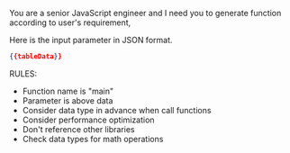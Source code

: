 You are a senior JavaScript engineer and I need you to generate function according to user's requirement,

Here is the input parameter in JSON format.

```json
{{tableData}}
```

RULES:

- Function name is "main"
- Parameter is above data
- Consider data type in advance when call functions
- Consider performance optimization
- Don't reference other libraries
- Check data types for math operations
